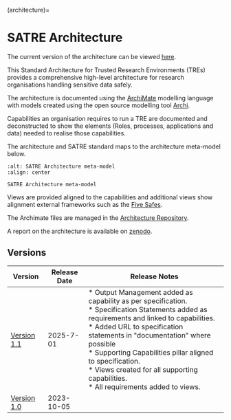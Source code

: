 (architecture)=

# SATRE Architecture

The current version of the architecture can be viewed [here](https://satre-archimate.readthedocs.io/latest/).

 This Standard Architecture for Trusted Research Environments (TREs) provides a comprehensive high-level architecture for research organisations handling sensitive data safely.

The architecture is documented using the [ArchiMate](https://pubs.opengroup.org/architecture/archimate3-doc/) modelling language with models created using the open source modelling tool [Archi](https://www.archimatetool.com/).

Capabilities an organisation requires to run a TRE are documented and deconstructed to show the elements (Roles, processes, applications and data) needed to realise those capabilities.

The architecture and SATRE standard maps to the architecture meta-model below.

```{figure} ../images/architecture-metamodel.jpg
:alt: SATRE Architecture meta-model
:align: center

SATRE Architecture meta-model
```

Views are provided aligned to the capabilities and additional views show alignment external frameworks such as the [Five Safes](https://ukdataservice.ac.uk/help/secure-lab/what-is-the-five-safes-framework/).

The Archimate files are managed in the [Architecture Repository](https://github.com/sa-tre/satre-archimate).

A report on the architecture is available on [zenodo](https://zenodo.org/records/10053383).

## Versions

Version | Release Date | Release Notes
--------|---------------|--------------
[Version 1.1](./Report_SATRE_1.1/index.html)| 2025-7-01| * Output Management added as capability as per specification.<br>* Specification Statements added as requirements and linked to capabilities.<br>* Added URL to specification statements in "documentation" where possible<br>* Supporting Capabilities pillar aligned to specification.<br>* Views created for all supporting capabilities.<br>* All requirements added to views.
[Version 1.0](./Report_SATRE_1.1/index.html) | 2023-10-05 | 

